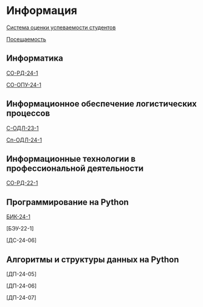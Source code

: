 # Информация

[Система оценки успеваемости студентов](ratingSystem.md)

[Посещаемость](grades25.xlsx)

## Информатика

[СО-РД-24-1](rd-24-1/README.md)

[СО-ОПУ-24-1](opu-24-1/README.md)

## Информационное обеспечение логистических процессов

[С-ОДЛ-23-1](odl-23-1/README.md)

[Сп-ОДЛ-24-1](odl-24-1/README.md)

## Информационные технологии в профессиональной деятельности

[СО-РД-22-1](rd-22-1/README.md)

## Программирование на Python

[БИК-24-1](bik-24-1/README.md)

[БЭУ-22-1]

[ДС-24-06]

## Алгоритмы и структуры данных на Python

[ДП-24-05]

[ДП-24-06]

[ДП-24-07]
